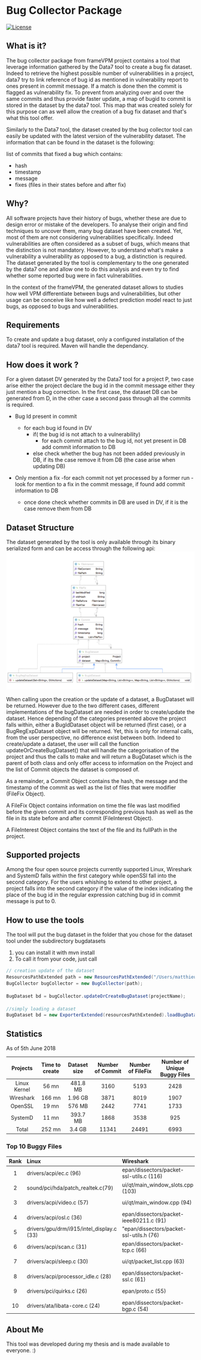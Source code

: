 # Bug Collector Package

[![License](https://img.shields.io/badge/License-Apache%202.0-blue.svg)](https://opensource.org/licenses/Apache-2.0)

## What is it?

The bug collector package from frameVPM project contains a tool that leverage information gathered by the Data7 tool to create a bug fix dataset. 
Indeed to retrieve the highest possible number of vulnerabilities in a project, data7 try to link reference of bug id as mentioned in vulnerability report to ones present in commit message. If a match is done then the commit is flagged as vulnerability fix. To prevent from analyzing over and over the same commits and thus provide faster update, a map of bugid to commit is stored in the dataset by the data7 tool.
 This map that was created solely for this purpose can as well allow the creation of a bug fix dataset and that's what this tool offer.

Similarly to the Data7 tool, the dataset created by the bug collector tool can easily be updated with the latest version of the vulnerability dataset. The information that can be found in the dataset is the following:

list of commits that fixed a bug which contains:

- hash
- timestamp
- message
- fixes (files in their states before and after fix)
    
## Why? 

All software projects have their history of bugs, whether these are due to design error or mistake of the developers. To analyse their origin and find techniques to uncover them, many bug dataset have been created. Yet, most of them are not considering vulnerabilities specifically. Indeed vulnerabilities are often considered as a subset of bugs, which means that the distinction is not mandatory. However, to understand what's make a vulnerability a vulnerability as opposed to a bug, a distinction is required. The dataset generated by the tool is complementary to the one generated by the data7 one and allow one to do this analysis and even try to find whether some reported bug were in fact vulnerabilities.

In the context of the frameVPM, the generated dataset allows to studies how well VPM differentiate between bugs and vulnerabilities, but other usage can be conceive like how well a defect prediction model react to just bugs, as opposed to bugs and vulnerabilities.

## Requirements

To create and update a bug dataset, only a configured installation of the data7 tool is required.
Maven will handle the dependancy.

## How does it work ?
For a given dataset DV generated by the Data7 tool for a project P, two case arise either the project declare the bug id in the commit message either they just mention a bug correction. In the first case, the dataset DB can be generated from D, in the other case a second pass through all the commits is required.

* Bug Id present in commit
    - for each bug id found in DV
        - if( the bug id is not attach to a vulnerability)
            - for each commit attach to the bug id, not yet present in DB add commit information to DB
        - else check whether the bug has not been added previously in DB, if its the case remove it from DB (the case arise when updating DB)   
        
            
* Only mention a fix
    -for each commit not yet processed by a former run
        - look for mention to a fix in the commit message, if found add commit information to DB
    - once done check whether commits in DB are used in DV, if it is the case remove them from DB
    


## Dataset Structure
          
The dataset generated by the tool is only available through its binary serialized form and can be access through the following api:
![schema](doc/diagram.png)

When calling upon the creation or the update of a dataset, a BugDataset will be returned. However due to the two different cases, different implementations of the bugDataset are needed in order to create/update the dataset. Hence depending of the categories presented above the project falls within, either a BugIdDataset object will be returned (first case), or a BugRegExpDataset object will be returned. Yet, this is only for internal calls, from the user perspective, no difference exist between both. Indeed to create/update a dataset, the user will call the function updateOrCreateBugDataset() that will handle the categorisation of the project and thus the calls to make and will return a BugDataset which is the parent of both class and only offer access to information on the Project and the list of Commit objects the dataset is composed of.

As a remainder, a Commit Object contains the hash, the message and the timestamp of the commit as well as the list of files that were modifier (FileFix Object).

A FileFix Object contains information on time the file was last modified before the given commit and its corresponding previous hash as well as the file in its state before and after commit (FileInterest Object).

A FileInterest Object contains the text of the file and its fullPath in the project.

## Supported projects

Among the four open source projects currently supported Linux, Wireshark and SystemD falls within the first category while openSSl fall into the second category.
For the users whishing to extend to other project, a project falls into the second category if the value of the index indicating the place of the bug id in the 
regular expression catching bug id in commit message is put to 0.

## How to use the tools

The tool will put the bug dataset in the folder that you chose for the dataset tool under the subdirectory bugdatasets

1. you can install it with mvn install 
2. To call it from your code, just call 

```java 
// creation update of the dataset
ResourcesPathExtended path = new ResourcesPathExtended("/Users/matthieu/Desktop/data7/");
BugCollector bugCollector = new BugCollector(path);

BugDataset bd = bugCollector.updateOrCreateBugDataset(projectName);

//simply loading a dataset
BugDataset bd = new ExporterExtended(resourcesPathExtended).loadBugDataset(CProjects.WIRESHARK.getName());

``` 
    

## Statistics

As of 5th June 2018

| Projects   | Time to create | Dataset size | Number of Commit | Number of FileFix| Number of Unique Buggy Files |
|:----------:|:--------------:|:------------:|:----------------:|:----------------:|:----------------------------:|
|Linux Kernel|  56 mn         | 481.8  MB    |  3160            |  5193            | 2428                         | 
|Wireshark   | 166 mn         |   1.96 GB    |  3871            |  8019            | 1907                         | 
|OpenSSL     |  19 mn         | 576    MB    |  2442            |  7741            | 1733                         |
|SystemD     |  11 mn         | 393.7  MB    |  1868            |  3538            |  925                         |
|Total       | 252 mn         |   3.4  GB    | 11341            | 24491            | 6993                         |



### Top 10 Buggy Files

| Rank | Linux                                     | Wireshark                                | OpenSSL              | SystemD                          |
|:----:|:------------------------------------------|:-----------------------------------------|:---------------------|:---------------------------------|
| 1    | drivers/acpi/ec.c (96)                    | epan/dissectors/packet-ssl-utils.c (116) | ssl/s3_srvr.c (96)   | src/systemctl/systemctl.c (62)   |
| 2    | sound/pci/hda/patch_realtek.c(79)         | ui/qt/main_window_slots.cpp (103)        | ssl/s3_clnt.c (88)   | src/network/networkd-link.c (52) |
| 3    | drivers/acpi/video.c (57)                 | ui/qt/main_window.cpp (94)               | ssl/ssl_lib.c (79)   | Makefile.am (46)                 |
| 4    | drivers/acpi/osl.c (36)                   | epan/dissectors/packet-ieee80211.c (91)  | apps/s_server.c (78) | man/systemd.exec.xml (45)        |
| 5    | drivers/gpu/drm/i915/intel_display.c (33) |"epan/dissectors/packet-ssl-utils.h (76)  | ssl/ssl.h (67)       | meson.build (44)                 |
| 6    | drivers/acpi/scan.c (31)                  | epan/dissectors/packet-tcp.c (66)        | apps/s_client.c (66) | man/systemd.network.xml (43)     |
| 7    | drivers/acpi/sleep.c (30)                 | ui/qt/packet_list.cpp (63)               | ssl/t1_lib.c (62)    | src/nspawn/nspawn.c (43)         |
| 8    | drivers/acpi/processor_idle.c (28)        | epan/dissectors/packet-ssl.c (61)        | ssl/s3_lib.c (62)    | hwdb/60-evdev.hwdb (37)          |
| 9    | drivers/pci/quirks.c (26)                 | epan/proto.c (55)                        | ssl/ssl_locl.h (61)  | hwdb/60-sensor.hwdb (35)         |
| 10   | drivers/ata/libata-core.c (24)            | epan/dissectors/packet-bgp.c (54)        | ssl/s3_pkt.c (51)    | src/core/manager.c (34)          |



## About Me

This tool was developed during my thesis and is made available to everyone. :)